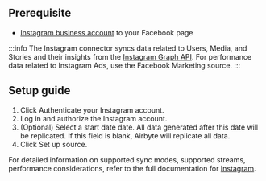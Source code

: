 ## Prerequisite

* [Instagram business account](https://www.facebook.com/business/help/898752960195806) to your Facebook page

:::info
The Instagram connector syncs data related to Users, Media, and Stories and their insights from the [Instagram Graph API](https://developers.facebook.com/docs/instagram-api/). For performance data related to Instagram Ads, use the Facebook Marketing source.
:::

## Setup guide

1. Click Authenticate your Instagram account.
2. Log in and authorize the Instagram account.
3. (Optional) Select a start date date. All data generated after this date will be replicated. If this field is blank, Airbyte will replicate all data.
4. Click Set up source.
​

For detailed information on supported sync modes, supported streams, performance considerations, refer to the full documentation for [Instagram](https://docs.airbyte.com/integrations/sources/instagram).